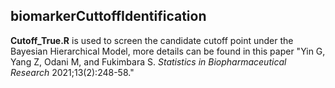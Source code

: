 ## biomarkerCuttoffIdentification

**Cutoff_True.R** is used to screen the candidate cutoff point under the Bayesian Hierarchical Model, more details can be found in this paper "Yin G, Yang Z, Odani M, and Fukimbara S. *Statistics in Biopharmaceutical Research* 2021;13(2):248-58."
